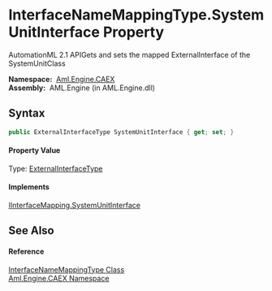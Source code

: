 InterfaceNameMappingType.SystemUnitInterface Property
=====================================================
AutomationML 2.1 APIGets and sets the mapped ExternalInterface of the SystemUnitClass

  **Namespace:**  [Aml.Engine.CAEX][1]  
  **Assembly:**  AML.Engine (in AML.Engine.dll)

Syntax
------

```csharp
public ExternalInterfaceType SystemUnitInterface { get; set; }
```

#### Property Value
Type: [ExternalInterfaceType][2]
#### Implements
[IInterfaceMapping.SystemUnitInterface][3]  


See Also
--------

#### Reference
[InterfaceNameMappingType Class][4]  
[Aml.Engine.CAEX Namespace][1]  

[1]: ../README.md
[2]: ../ExternalInterfaceType/README.md
[3]: ../IInterfaceMapping/SystemUnitInterface.md
[4]: README.md
[5]: https://www.automationml.org
[6]: ../../icons/logoShade.png